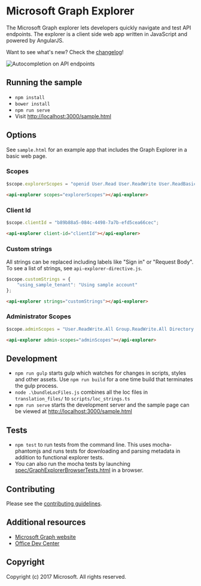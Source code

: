 # Microsoft Graph Explorer
The Microsoft Graph explorer lets developers quickly navigate and test API endpoints.  The explorer is a client side web app written in JavaScript and powered by AngularJS.

Want to see what's new? Check the [changelog](changelog.md)!

![Autocompletion on API endpoints](https://devofficestaging.blob.core.windows.net/media/Default/Blogs/ge-animated.gif)

## Running the sample
* `npm install`
* `bower install`
* `npm run serve`
* Visit [http://localhost:3000/sample.html](http://localhost:3000/sample.html)

## Options
See `sample.html` for an example app that includes the Graph Explorer in a basic web page.
### Scopes

```javascript
$scope.explorerScopes = "openid User.Read User.ReadWrite User.ReadBasic.All Mail.ReadWrite";
```

```html
<api-explorer scopes="explorerScopes"></api-explorer>
```

### Client Id

```javascript
$scope.clientId = "b89b88a5-084c-4498-7a7b-efd5cea66cec";

```
```html
<api-explorer client-id="clientId"></api-explorer>
```


### Custom strings
All strings can be replaced including labels like "Sign in" or "Request Body".  To see a list of strings, see `api-explorer-directive.js`.


```javascript
$scope.customStrings = {
    "using_sample_tenant": "Using sample account"
};

```
```html
<api-explorer strings="customStrings"></api-explorer>
```

### Administrator Scopes

```javascript
$scope.adminScopes = "User.ReadWrite.All Group.ReadWrite.All Directory.ReadWrite.All Directory.AccessAsUser.All IdentityRiskEvent.Read.All"
```
```html
<api-explorer admin-scopes="adminScopes"></api-explorer>
```



## Development
* `npm run gulp` starts gulp which watches for changes in scripts, styles and other assets. Use `npm run build` for a one time build that terminates the gulp process.
* `node .\bundleLocFiles.js` combines all the loc files in `translation_files/` to `scripts/loc_strings.ts`
* `npm run serve` starts the development server and the sample page can be viewed at [http://localhost:3000/sample.html](http://localhost:3000/sample.html)

## Tests
* `npm test` to run tests from the command line. This uses mocha-phantomjs and runs tests for downloading and parsing metadata in addition to functional explorer tests.
* You can also run the mocha tests by launching [spec/GraphExplorerBrowserTests.html](spec/GraphExplorerBrowserTests.html) in a browser.

## Contributing
Please see the [contributing guidelines](CONTRIBUTING.md).

## Additional resources
* [Microsoft Graph website](https://graph.microsoft.io)
* [Office Dev Center](http://dev.office.com/)

## Copyright
Copyright (c) 2017 Microsoft. All rights reserved.
